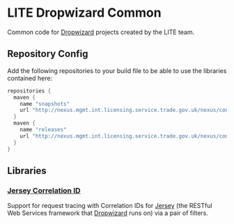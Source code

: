 # LITE Dropwizard Common

Common code for [Dropwizard](http://www.dropwizard.io/) projects created by the LITE team.

## Repository Config

Add the following repositories to your build file to be able to use the libraries contained here:

``` gradle
repositories {
  maven {
    name "snapshots"
    url "http://nexus.mgmt.int.licensing.service.trade.gov.uk/nexus/content/repositories/snapshots"
  }
  maven {
    name "releases"
    url "http://nexus.mgmt.int.licensing.service.trade.gov.uk/nexus/content/repositories/releases"
  }
}
```

## Libraries

### [Jersey Correlation ID](jersey-correlation-id)

Support for request tracing with Correlation IDs for [Jersey](https://jersey.java.net/) (the RESTful Web Services
framework that [Dropwizard](http://www.dropwizard.io/) runs on) via a pair of filters.
